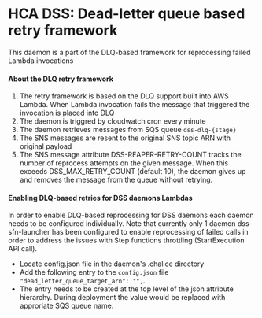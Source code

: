 # HCA DSS: Dead-letter queue based retry framework

This daemon is a part of the DLQ-based framework for reprocessing failed Lambda invocations

#### About the DLQ retry framework

1. The retry framework is based on the DLQ support built into AWS Lambda. When Lambda invocation fails the message that triggered the invocation is placed into DLQ
2. The daemon is triggred by cloudwatch cron every minute
3. The daemon retrieves messages from SQS queue  `dss-dlq-{stage}`
4. The SNS messages are resent to the original SNS topic ARN with original payload
6. The SNS message attribute DSS-REAPER-RETRY-COUNT tracks the number of reprocess attempts on the given message. When this exceeds DSS_MAX_RETRY_COUNT (default 10), the daemon gives up and removes the message from the queue without retrying.

#### Enabling DLQ-based retries for DSS daemons Lambdas

In order to enable DLQ-based reprocessing for DSS daemons each daemon needs to be configured individually. 
Note that currently only 1 daemon dss-sfn-launcher has been configured to enable reprocessing of failed calls in order
to address the issues with Step functions throttling (StartExecution API call).

- Locate config.json file in the daemon's .chalice directory
- Add the following entry to the `config.json` file `"dead_letter_queue_target_arn": "",`. 
- The entry needs to be created at the top level of the json attribute hierarchy. During deployment the value would be replaced with approriate SQS queue name. 
